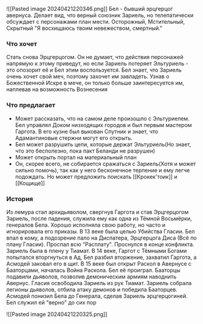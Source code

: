 ![[Pasted image 20240421220346.png]]
Бел - бывший эрцгерцог авернуса. 
Делает вид, что верный союзник Зариель, но телепатически обсуждает с персонажами план мести.
Осторожный, Мстительный, Скрытный
"Я восхищаюсь твоим невежеством, смертный."

### Что хочет
Стать снова Эрцгерцогом.
Он не думает, что действия персонажей напрямую к этому приведут, но если Зариель потеряет Эльтуриель - это опозорит её и Бел этим воспользуется.
Бел знает, что Зариель очень хочет свой меч, поэтому захочет им завладеть. Узнав о Божественной Искре в мече, он только больше заинтересуется им, наплевав на возможность Вознесения

### Что предлагает
- Может рассказать, что на самом деле произошло с Эльтуриелем. Бел управлял Доком низходящих городов и был первым мастером Гаргота. В его кузне был выкован Спутник и знает, что Адамантиновые стержни могут его открыть.
- Бел может разрушить цепи, которые держат Эльтуриель(Но знает, что это бесполезно, пока пакт Беланди не разрушен)
- Может открыть портал на материальный план
- Он, скорее всего, не собирается сражаться с Зариель(Хотя и может сильно помочь), так как у него бесконечное терпение и ему легче подождать. Но может предложить поискать [[Крокек'тоик]] и [[Кощище]]

### История
Из лемура стал архидьяволом, свергнув Гаргота и став Эрцгерцогом
Зариель, после падения, служила ему как одна из Тёмной Восьмёрки, генералов Бела. Хорошо исполняла свою работу, но часто и игнорировала его приказы.
В 13 веке была целью Убийства Гласии. Бел впал в кому, а подозрение пало на Диспатера, Эрцгерцога Диса (Всё по плану Гласии). Проспал всю "Расплату". Проснулся в конце конфликта. Зариель была в плену у Тиамат.
В 14 веке, Гаргот с Тёмными Богами попытался вторгнуться в Ад, Бел разбил вторжение, захватил Гаргота, а Асмодей заковал его в щит.
В 15 веке был открыт Раскол в Авернусе с Бааторцами, началась Война Раскола. Бел её проиграл. Бааторцы подавили дьяволов, позволив демоническим армиям наводнить Авернус. Гласия освободила Зариель из рук Тиамат. Зариель собрала легионы дьяволов, отбила атаку демонов и победила Бааторцев. Асмодей понизил Бела до Генерала, сделав Зариель эрцгерцогиней.
Бел служил ей "верно" до сих пор

![[Pasted image 20240421220325.png]]